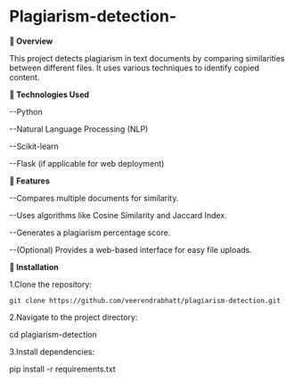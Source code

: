 # Plagiarism-detection-

**📌 Overview**


This project detects plagiarism in text documents by comparing similarities between different files. It uses various techniques to identify copied content.


**🔧 Technologies Used**


--Python

--Natural Language Processing (NLP)

--Scikit-learn

--Flask (if applicable for web deployment)


**🚀 Features**


--Compares multiple documents for similarity.

--Uses algorithms like Cosine Similarity and Jaccard Index.

--Generates a plagiarism percentage score.

--(Optional) Provides a web-based interface for easy file uploads.

**📂 Installation**


1.Clone the repository:

    git clone https://github.com/veerendrabhatt/plagiarism-detection.git
    
2.Navigate to the project directory:

   cd plagiarism-detection
   
3.Install dependencies:

   pip install -r requirements.txt
